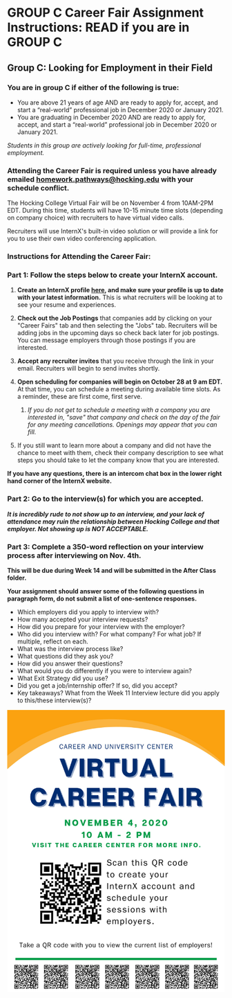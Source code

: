 # GROUP C Career Fair Assignment Instructions: READ if you are in GROUP C

## Group C: Looking for Employment in their Field

### **You are in group C if either of the following is true:**

- You are above 21 years of age AND are ready to apply for, accept, and start a “real-world” professional job in December 2020 or January 2021.
- You are graduating in December 2020 AND are ready to apply for, accept, and start a “real-world” professional job in December 2020 or January 2021.

*Students in this group are actively looking for full-time, professional employment.*

### **Attending the Career Fair is required unless you have already emailed homework.pathways@hocking.edu with your schedule conflict.**

The Hocking College Virtual Fair will be on November 4 from 10AM-2PM EDT. During this time, students will have 10-15 minute time slots (depending on company choice) with recruiters to have virtual video calls.

Recruiters will use InternX's built-in video solution or will provide a link for you to use their own video conferencing application.

### **Instructions for Attending the Career Fair:**

### **Part 1: Follow the steps below to create your InternX account.**

1. **Create an InternX profile [here](https://app.theinternx.com/sign-up/new/welcome), and make sure your profile is up to date with your latest information.** This is what recruiters will be looking at to see your resume and experiences.

2. **Check out the Job Postings** that companies add by clicking on your "Career Fairs" tab and then selecting the "Jobs" tab. Recruiters will be adding jobs in the upcoming days so check back later for job postings. You can message employers through those postings if you are interested.

3. **Accept any recruiter invites** that you receive through the link in your email. Recruiters will begin to send invites shortly.

4. **Open scheduling for companies will begin on October 28 at 9 am EDT.** At that time, you can schedule a meeting during available time slots. As a reminder, these are first come, first serve.
    1. *If you do not get to schedule a meeting with a company you are interested in, "save" that company and check on the day of the fair for any meeting cancellations. Openings may appear that you can fill.*

5. If you still want to learn more about a company and did not have the chance to meet with them, check their company description to see what steps you should take to let the company know that you are interested.

**If you have any questions, there is an intercom chat box in the lower right hand corner of the InternX website.**

### **Part 2: Go to the interview(s) for which you are accepted.**

***It is incredibly rude to not show up to an interview, and your lack of attendance may ruin the relationship between Hocking College and that employer. Not showing up is NOT ACCEPTABLE.***

### **Part 3: Complete a 350-word reflection on your interview process after interviewing on Nov. 4th.**

**This will be due during Week 14 and will be submitted in the After Class folder.**

**Your assignment should answer some of the following questions in paragraph form, do not submit a list of one-sentence responses.**

- Which employers did you apply to interview with?
- How many accepted your interview requests?
- How did you prepare for your interview with the employer?
- Who did you interview with? For what company? For what job? If multiple, reflect on each.
- What was the interview process like?
- What questions did they ask you?
- How did you answer their questions?
- What would you do differently if you were to interview again?
- What Exit Strategy did you use?
- Did you get a job/internship offer? If so, did you accept?
- Key takeaways? What from the Week 11 Interview lecture did you apply to this/these interview(s)?

![Career Fair Flyer](/Week%20Eleven%20-%20The%20Job%20Interview\After%20Class\Career%20Fair%20Flyer.jpg)
